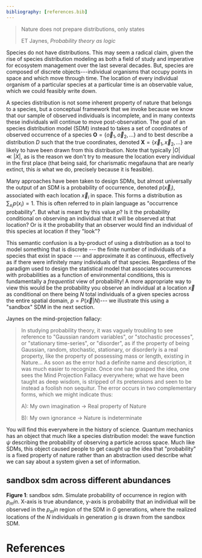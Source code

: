 ```yaml
---
bibliography: [references.bib]
---
```


> Nature does not prepare distributions, only states
>
> ET Jaynes, _Probability theory as logic_


Species do not have distributions. This may seem a radical claim, given the rise
of species distribution modeling as both a field of study and imperative for
ecosystem management over the last several decades. But, species are composed of
discrete objects---individual organisms that occupy points in space and which
move through time. The location of every individual organism of a particular
species at a particular time is an observable value, which we could feasibly
write down.

A species distribution is not some inherent property of nature that belongs to a
species, but a conceptual framework that we invoke because we know that our
sample of observed individuals is incomplete, and in many contexts these
individuals will continue to move post-observation. The goal of an species
distribution model (SDM) instead to takes a set of coordinates of observed
occurrence of a species $\mathbf{O} = \{\vec{o}_1, \vec{o}_2, \dots\}$ and to
best describe a distribution $D$ such that  the true coordinates, denoted
$\mathbf{X} = \{\vec{x}_1, \vec{x}_2, \dots\}$ are likely to have been drawn
from this distribution. Note that typically $|O| \ll |X|$, as is the reason we
don't try to measure the location every individual in the first place (that
being said, for charismatic megafauna that are nearly extinct, this _is_ what we
do, precisely because it is feasible).

Many approaches have been taken to design SDMs, but almost universally the
output of an SDM is a probability of occurrence, denoted $p(\vec{x}_i)$,
associated with each location $\vec{x}_i$ in space. This forms a distribution as
$\sum_{x_i} p(x_i) = 1$. This is often referred to in plain
language as "occurrence probability". But what is meant by this value $p$? Is it
the probability conditional on observing an individual that it will be observed
at that location? Or is it the probability that an observer would find an
individual of this species at location if they "look"?

This semantic confusion is a by-product of using a distribution as a tool to
model something that is discrete --- the finite number of individuals of a
species that exist in space --- and approximate it as continuous, effectively as
if there were infinitely many individuals of that species. Regardless of the
paradigm used to design the statistical model that associates occurrences with
probabilities as a function of environmental conditions, this is fundamentally a
_frequentist_ view of probability! A more appropriate way to view this would be
the probability you observe an individual at a location $\vec{x}$ as conditional
on there being $N$ total individuals of a given species across the entire
spatial domain,  $p = P(\vec{x} | N)$--- we illustrate this using a "sandbox"
SDM in the next section.

Jaynes on the mind-projection fallacy:

>  In studying probability theory, it was vaguely troubling to see reference to "Gaussian
random variables", or "stochastic processes", or "stationary time-series", or "disorder", as if the
property of being Gaussian, random, stochastic, stationary, or disorderly is a real property, like the
property of possessing mass or length, existing in Nature...
> As soon as the error had a definite name and description, it was much easier to recognize.
Once one has grasped the idea, one sees the Mind Projection Fallacy everywhere; what we have
been taught as deep wisdom, is stripped of its pretensions and seen to be instead a foolish non
sequitur. The error occurs in two complementary forms, which we might indicate thus:
>
> A): My own imagination -> Real property of Nature
>
> B): My own ignorance -> Nature is indeterminate

You will find this everywhere in the history of science. Quantum mechanics has
an object that much like a species distribution model: the wave function $\psi$
describing the probability of observing a particle across space. Much like SDMs,
this object caused people to get caught up the idea that "probability" is a
fixed property of nature rather than an abstraction used describe what we can
say about a system given a set of information.


##  sandbox sdm across different abundances

**Figure 1**: sandbox sdm. Simulate probability of occurrence in region with
$p_min$. X-axis is true abundance, y-axis is probability that an individual will
be observed in the $p_min$ region of the SDM in $G$ generations, where the
realized locations of the $N$ individuals in generation $g$ is drawn from the
sandbox SDM.


# References
